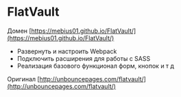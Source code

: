 # FlatVault

Домен [https://mebius01.github.io/FlatVault/](https://mebius01.github.io/FlatVault/)

- Развернуть и настроить Webpack
- Подключить расширения для работы с SASS
- Реализация базового функционал форм, кнопок и т д

Оригинал [http://unbouncepages.com/flatvault/](http://unbouncepages.com/flatvault/)
